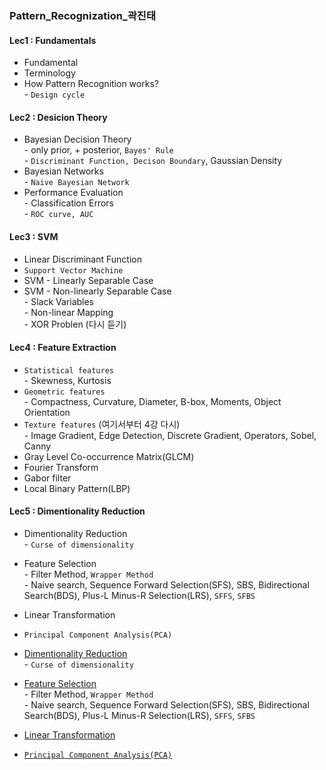 ### Pattern_Recognization_곽진태
#### Lec1 : Fundamentals
- Fundamental
- Terminology
- How Pattern Recognition works?
<br> - `Design cycle`
#### Lec2 : Desicion Theory
- Bayesian Decision Theory
<br> - only prior, + posterior, `Bayes' Rule`
<br> - `Discriminant Function, Decison Boundary`, Gaussian Density
- Bayesian Networks
<br> - `Naive Bayesian Network`
- Performance Evaluation
<br> - Classification Errors
<br> - `ROC curve, AUC`
#### Lec3 : SVM
- Linear Discriminant Function
- `Support Vector Machine`
- SVM - Linearly Separable Case
- SVM - Non-linearly Separable Case
<br> - Slack Variables
<br> - Non-linear Mapping
<br> - XOR Problen (다시 듣기)
#### Lec4 : Feature Extraction
- `Statistical features`
<br> - Skewness, Kurtosis
- `Geometric features`
<br> - Compactness, Curvature, Diameter, B-box, Moments, Object Orientation
- `Texture features` (여기서부터 4강 다시)
<br> - Image Gradient, Edge Detection, Discrete Gradient, Operators, Sobel, Canny
- Gray Level Co-occurrence Matrix(GLCM)
- Fourier Transform
- Gabor filter
- Local Binary Pattern(LBP)
#### Lec5 : Dimentionality Reduction
- Dimentionality Reduction
<br> - `Curse of dimensionality`
- Feature Selection
<br> - Filter Method, `Wrapper Method`
<br> - Naive search, Sequence Forward Selection(SFS), SBS, Bidirectional Search(BDS), Plus-L Minus-R Selection(LRS), `SFFS`, `SFBS`
- Linear Transformation
- `Principal Component Analysis(PCA)`

- [Dimentionality Reduction](https://github.com/2nchanter/Machine_Learning/blob/main/Pattern_Recognization_%EA%B3%BD%EC%A7%84%ED%83%9C/Lec5_Dimensionality_Reduction.md#dimensionality-reduction-%EC%B0%A8%EC%9B%90-%EC%B6%95%EC%86%8C)
<br> - `Curse of dimensionality`
- [Feature Selection](#1-Feature-Selection-Linear-Dimensional-Reduction)
<br> - Filter Method, `Wrapper Method`
<br> - Naive search, Sequence Forward Selection(SFS), SBS, Bidirectional Search(BDS), Plus-L Minus-R Selection(LRS), `SFFS`, `SFBS`
- [Linear Transformation](#2-linear-transformation-non-linear-demensional-reduction)
- [`Principal Component Analysis(PCA)`](#1-Principal-Component-Analysis)
